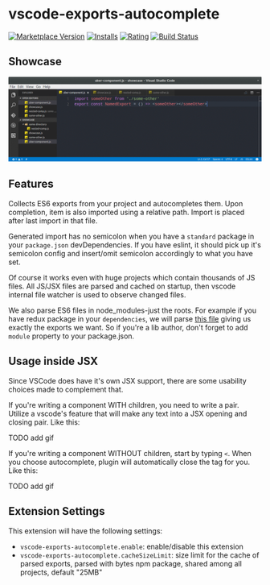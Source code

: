 # vscode-exports-autocomplete

[![Marketplace Version](http://vsmarketplacebadge.apphb.com/version/capaj.vscode-exports-autocomplete.svg)](https://marketplace.visualstudio.com/items?itemName=capaj.vscode-exports-autocomplete) [![Installs](http://vsmarketplacebadge.apphb.com/installs/capaj.vscode-exports-autocomplete.svg)](https://marketplace.visualstudio.com/items?itemName=capaj.vscode-exports-autocomplete) [![Rating](http://vsmarketplacebadge.apphb.com/rating/capaj.vscode-exports-autocomplete.svg)](https://marketplace.visualstudio.com/items?itemName=capaj.vscode-exports-autocomplete) [![Build Status](https://travis-ci.org/capaj/vscode-exports-autocomplete.svg?branch=master)](https://travis-ci.org/capaj/vscode-exports-autocomplete)

## Showcase

![showcase](images/showcase.gif)

## Features
Collects ES6 exports from your project and autocompletes them. Upon completion, item is also imported using a relative path. Import is placed after last import in that file.

Generated import has no semicolon when you have a `standard` package in your `package.json` devDependencies. If you have eslint, it should pick up it's semicolon config and insert/omit semicolon accordingly to what you have set.

Of course it works even with huge projects which contain thousands of JS files. All JS/JSX files are parsed and cached on startup, then vscode internal file watcher is used to observe changed files.

We also parse ES6 files in node_modules-just the roots. For example if you have redux package in your `dependencies`, we will parse [this file](https://github.com/reactjs/redux/blob/master/src/index.js) giving us exactly the exports we want. So if you're a lib author, don't forget to add `module` property to your package.json.

## Usage inside JSX

Since VSCode does have it's own JSX support, there are some usability choices made to complement that.

If you're writing a component WITH children, you need to write a pair. Utilize a vscode's feature that will make any text into a JSX opening and closing pair. Like this:

TODO add gif

If you're writing a component WITHOUT children, start by typing `<`. When you choose autocomplete, plugin will automatically close the tag for you. Like this:

TODO add gif

## Extension Settings

This extension will have the following settings:

* `vscode-exports-autocomplete.enable`: enable/disable this extension
* `vscode-exports-autocomplete.cacheSizeLimit`: size limit for the cache of parsed exports, parsed with bytes npm package, shared among all projects, default "25MB"
